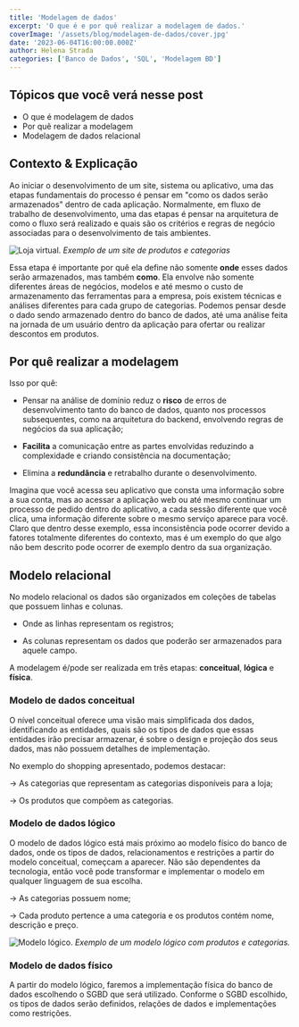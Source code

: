 ```yaml
---
title: 'Modelagem de dados'
excerpt: 'O que é e por quê realizar a modelagem de dados.'
coverImage: '/assets/blog/modelagem-de-dados/cover.jpg'
date: '2023-06-04T16:00:00.000Z'
author: Helena Strada
categories: ['Banco de Dados', 'SQL', 'Modelagem BD']
---
```


## Tópicos que você verá nesse post

- O que é modelagem de dados
- Por quê realizar a modelagem
- Modelagem de dados relacional

## Contexto & Explicação

Ao iniciar o desenvolvimento de um site, sistema ou aplicativo, uma das etapas fundamentais do processo é pensar em "como os dados serão armazenados" dentro de cada aplicação. Normalmente, em fluxo de trabalho de desenvolvimento, uma das etapas é pensar na arquitetura de como o fluxo será realizado e quais são os critérios e regras de negócio associadas para o desenvolvimento de tais ambientes.

![Loja virtual.](/assets/blog/o-que-sao-bancos-de-dados/shopping.png)
*Exemplo de um site de produtos e categorias*

Essa etapa é importante por quê ela define não somente **onde** esses dados serão armazenados, mas também **como**. Ela envolve não somente diferentes áreas de negócios, modelos e até mesmo o custo de armazenamento das ferramentas para a empresa, pois existem técnicas e análises diferentes para cada grupo de categorias. Podemos pensar desde o dado sendo armazenado dentro do banco de dados, até uma análise feita na jornada de um usuário dentro da aplicação para ofertar ou realizar descontos em produtos.

## Por quê realizar a modelagem

Isso por quê:

- Pensar na análise de domínio reduz o **risco** de erros de desenvolvimento tanto do banco de dados, quanto nos processos subsequentes, como na arquitetura do backend, envolvendo regras de negócios da sua aplicação;

- **Facilita** a comunicação entre as partes envolvidas reduzindo a complexidade e criando consistência na documentação;

- Elimina a **redundância** e retrabalho durante o desenvolvimento.

Imagina que você acessa seu aplicativo que consta uma informação sobre a sua conta, mas ao acessar a aplicação web ou até mesmo continuar um processo de pedido dentro do aplicativo, a cada sessão diferente que você clica, uma informação diferente sobre o mesmo serviço aparece para você. Claro que dentro desse exemplo, essa inconsistência pode ocorrer devido a fatores totalmente diferentes do contexto, mas é um exemplo do que algo não bem descrito pode ocorrer de exemplo dentro da sua organização.

## Modelo relacional

No modelo relacional os dados são organizados em coleções de tabelas que possuem linhas e colunas.

- Onde as linhas representam os registros;

- As colunas representam os dados que poderão ser armazenados para aquele campo.

A modelagem é/pode ser realizada em três etapas: **conceitual**, **lógica** e **física**.

### Modelo de dados conceitual

O nível conceitual oferece uma visão mais simplificada dos dados, identificando as entidades, quais são os tipos de dados que essas entidades irão precisar armazenar, é sobre o design e projeção dos seus dados, mas não possuem detalhes de implementação.

No exemplo do shopping apresentado, podemos destacar:

-> As categorias que representam as categorias disponíveis para a loja;

-> Os produtos que compõem as categorias.

### Modelo de dados lógico

O modelo de dados lógico está mais próximo ao modelo físico do banco de dados, onde os tipos de dados, relacionamentos e restrições a partir do modelo conceitual, começcam a aparecer. Não são dependentes da tecnologia, então você pode transformar e implementar o modelo em qualquer linguagem de sua escolha.

-> As categorias possuem nome;

-> Cada produto pertence a uma categoria e os produtos contém nome, descrição e preço.

![Modelo lógico.](/assets/blog/modelagem-de-dados/modelo-logico.png)
*Exemplo de um modelo lógico com produtos e categorias.*

### Modelo de dados físico

A partir do modelo lógico, faremos a implementação física do banco de dados escolhendo o SGBD que será utilizado. Conforme o SGBD escolhido, os tipos de dados serão definidos, relações de dados e implementações como restrições.
